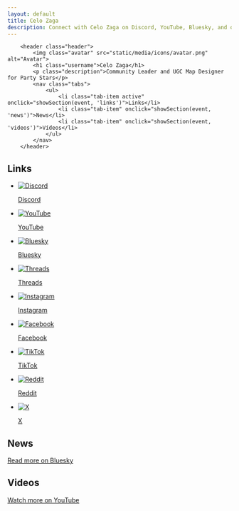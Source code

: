 ```yaml
---
layout: default
title: Celo Zaga
description: Connect with Celo Zaga on Discord, YouTube, Bluesky, and other platforms. Explore gaming content and more.
---
```



        <header class="header">
            <img class="avatar" src="static/media/icons/avatar.png" alt="Avatar">
            <h1 class="username">Celo Zaga</h1>
            <p class="description">Community Leader and UGC Map Designer for Party Stars</p>
            <nav class="tabs">
                <ul>
                    <li class="tab-item active" onclick="showSection(event, 'links')">Links</li>
                    <li class="tab-item" onclick="showSection(event, 'news')">News</li>
                    <li class="tab-item" onclick="showSection(event, 'videos')">Vídeos</li>
                </ul>
            </nav>
        </header>
<section class="section links active" id="links">
    <h2>Links</h2>
    <ul>
        <li><a title="Discord" href="https://discord.com/invite/gHEHaxtwBT" target="_blank"><img src="{{ '/static/media/icons/discord.svg' | relative_url }}" alt="Discord"><p>Discord</p></a></li>
        <li><a title="YouTube" href="https://www.youtube.com/@CeloZaga?sub_confirmation=1" target="_blank"><img src="{{ '/static/media/icons/youtube.svg' | relative_url }}" alt="YouTube"><p>YouTube</p></a></li>
        <li><a title="Bluesky" href="https://bsky.app/profile/celozaga.bsky.social" target="_blank"><img src="{{ '/static/media/icons/bluesky.svg' | relative_url }}" alt="Bluesky"><p>Bluesky</p></a></li>
        <li><a title="Threads" href="https://threads.net/@CeloZaga" target="_blank"><img src="{{ '/static/media/icons/threads.svg' | relative_url }}" alt="Threads"><p>Threads</p></a></li>
        <li><a title="Instagram" href="https://instagram.com/CeloZaga" target="_blank"><img src="{{ '/static/media/icons/instagram.svg' | relative_url }}" alt="Instagram"><p>Instagram</p></a></li>
        <li><a title="Facebook" href="https://www.facebook.com/CeloZaga" target="_blank"><img src="{{ '/static/media/icons/facebook.svg' | relative_url }}" alt="Facebook"><p>Facebook</p></a></li>
        <li><a title="TikTok" href="https://www.tiktok.com/@CeloZaga" target="_blank"><img src="{{ '/static/media/icons/tiktok.svg' | relative_url }}" alt="TikTok"><p>TikTok</p></a></li>
        <li><a title="Reddit" href="https://reddit.com/u/Celo-Zaga" target="_blank"><img src="{{ '/static/media/icons/reddit.svg' | relative_url }}" alt="Reddit"><p>Reddit</p></a></li>
        <li><a title="X" href="https://x.com/CeloZaga" target="_blank"><img src="{{ '/static/media/icons/x.svg' | relative_url }}" alt="X"><p>X</p></a></li>
    </ul>
</section>

<section class="section news" id="news">
    <h2>News</h2>
    <ul id="feed-bluesky"></ul>
    <div class="button button-link"><a href="https://bsky.app/profile/celozaga.bsky.social" target="_blank">Read more on Bluesky</a></div>
</section>

<section class="section videos" id="videos">
    <h2>Videos</h2>
    <ul class="feed-youtube"></ul>
    <div class="button button-link"><a href="https://www.youtube.com/@CeloZaga" target="_blank">Watch more on YouTube</a></div>
</section>

<script src="static/scripts.js"></script>


